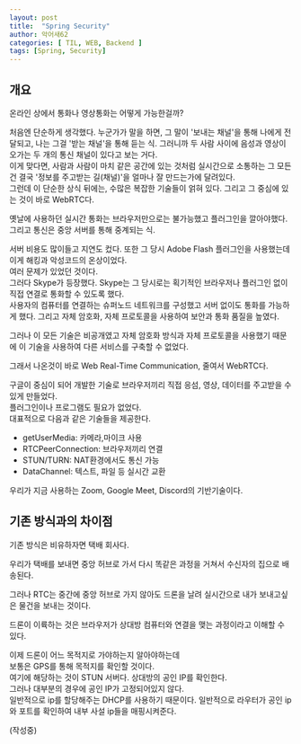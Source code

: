 ```yaml
---
layout: post
title:  "Spring Security"
author: 악어새62
categories: [ TIL, WEB, Backend ]
tags: [Spring, Security]
---
```

## 개요

온라인 상에서 통화나 영상통화는 어떻게 가능한걸까?

처음엔 단순하게 생각했다. 누군가가 말을 하면, 그 말이 '보내는 채널'을 통해 나에게 전달되고, 나는 그걸 '받는 채널'을 통해 듣는 식.
그러니까 두 사람 사이에 음성과 영상이 오가는 두 개의 통신 채널이 있다고 보는 거다.  
이게 맞다면, 사람과 사람이 마치 같은 공간에 있는 것처럼 실시간으로 소통하는 그 모든 건 결국 '정보를 주고받는 길(채널)'을 얼마나 잘 만드는가에 달려있다.  
그런데 이 단순한 상식 뒤에는, 수많은 복잡한 기술들이 얽혀 있다. 그리고 그 중심에 있는 것이 바로 WebRTC다.

옛날에 사용하던 실시간 통화는 브라우저만으로는 불가능했고 플러그인을 깔아야했다. 그리고 통신은 중앙 서버를 통해 중계되는 식.

서버 비용도 많이들고 지연도 컸다. 또한 그 당시 Adobe Flash 플러그인을 사용했는데 이게 해킹과 악성코드의 온상이었다.  
여러 문제가 있었던 것이다.  
그러다 Skype가 등장했다. Skype는 그 당시로는 획기적인 브라우저나 플러그인 없이 직접 연결로 통화할 수 있도록 했다.  
사용자의 컴퓨터를 연결하는 슈퍼노드 네트워크를 구성했고 서버 없이도 통화를 가능하게 했다. 그리고 자체 암호화, 자체 프로토콜을 사용하여 보안과 통화 품질을 높였다.  

그러나 이 모든 기술은 비공개였고 자체 암호화 방식과 자체 프로토콜을 사용했기 때문에 이 기술을 사용하여 다른 서비스를 구축할 수 없었다.  

그래서 나온것이 바로 Web Real-Time Communication, 줄여서 WebRTC다.  

구글이 중심이 되어 개발한 기술로 브라우저끼리 직접 응섬, 영상, 데이터를 주고받을 수 있게 만들었다.  
플러그인이나 프로그램도 필요가 없었다.  
대표적으로 다음과 같은 기술들을 제공한다.
* getUserMedia: 카메라,마이크 사용
* RTCPeerConnection: 브라우저끼리 연결
* STUN/TURN: NAT환경에서도 통신 가능
* DataChannel: 텍스트, 파일 등 실시간 교환

우리가 지금 사용하는 Zoom, Google Meet, Discord의 기반기술이다.  

## 기존 방식과의 차이점

기존 방식은 비유하자면 택배 회사다.

우리가 택배를 보내면 중앙 허브로 가서 다시 똑같은 과정을 거쳐서 수신자의 집으로 배송된다.  

그러나 RTC는 중간에 중앙 허브로 가지 않아도 드론을 날려 실시간으로 내가 보내고싶은 물건을 보내는 것이다.

드론이 이륙하는 것은 브라우저가 상대방 컴퓨터와 연결을 맺는 과정이라고 이해할 수 있다.

이제 드론이 어느 목적지로 가야하는지 알아야하는데  
보통은 GPS를 통해 목적지를 확인할 것이다.  
여기에 해당하는 것이 STUN 서버다. 상대방의 공인 IP를 확인한다.  
그러나 대부분의 경우에 공인 IP가 고정되어있지 않다.  
일반적으로 ip를 할당해주는 DHCP를 사용하기 때문이다. 일반적으로 라우터가 공인 ip와 포트를 확인하여 내부 사설 ip들을 매핑시켜준다.  

(작성중)